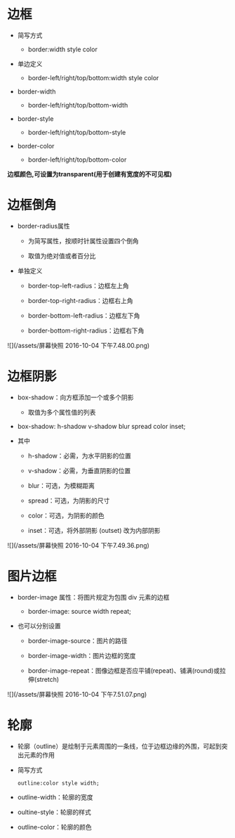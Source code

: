 # 边框

 - 简写方式
   
   - border:width style color

 - 单边定义

   - border-left/right/top/bottom:width style color

 - border-width

   - border-left/right/top/bottom-width

 - border-style

   - border-left/right/top/bottom-style

 - border-color

   - border-left/right/top/bottom-color

 **边框颜色,可设置为transparent(用于创建有宽度的不可见框)**

# 边框倒角

 - border-radius属性

   - 为简写属性，按顺时针属性设置四个倒角

   - 取值为绝对值或者百分比

 - 单独定义
 
    - border-top-left-radius：边框左上角

    - border-top-right-radius：边框右上角

    - border-bottom-left-radius：边框左下角
 
    - border-bottom-right-radius：边框右下角

  ![](/assets/屏幕快照 2016-10-04 下午7.48.00.png)

# 边框阴影

 - box-shadow：向方框添加一个或多个阴影

   - 取值为多个属性值的列表

 - box-shadow: h-shadow v-shadow blur spread color inset;

- 其中

  - h-shadow：必需，为水平阴影的位置

  - v-shadow：必需，为垂直阴影的位置

  - blur：可选，为模糊距离

  - spread：可选，为阴影的尺寸

  - color：可选，为阴影的颜色

  - inset：可选，将外部阴影 (outset) 改为内部阴影

 ![](/assets/屏幕快照 2016-10-04 下午7.49.36.png)

# 图片边框

 - border-image 属性：将图片规定为包围 div 元素的边框

   - border-image: source width repeat;

 - 也可以分别设置

   - border-image-source：图片的路径

   - border-image-width：图片边框的宽度

   - border-image-repeat：图像边框是否应平铺(repeat)、铺满(round)或拉伸(stretch)

![](/assets/屏幕快照 2016-10-04 下午7.51.07.png)
 
# 轮廓

 - 轮廓（outline）是绘制于元素周围的一条线，位于边框边缘的外围，可起到突出元素的作用

 - 简写方式

       outline:color style width;

- outline-width：轮廓的宽度

- oultine-style：轮廓的样式

- outline-color：轮廓的颜色


